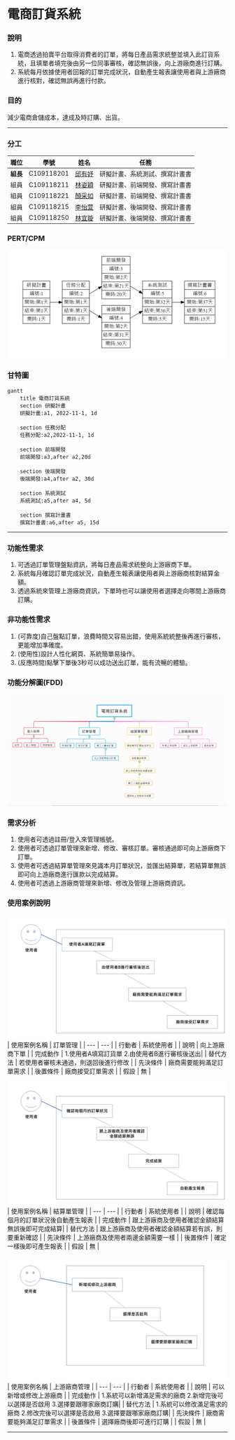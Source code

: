 # 電商訂貨系統
### 說明
1. 電商透過拍賣平台取得消費者的訂單，將每日產品需求統整並填入此訂貨系統，且填單者填完後由另一位同事審核，確認無誤後，向上游廠商進行訂購。
2. 系統每月依據使用者回報的訂單完成狀況，自動產生報表讓使用者與上游廠商進行核對，確認無誤再進行付款。
### 目的
減少電商倉儲成本，達成及時訂購、出貨。
***
### 分工
| 職位 | 學號 | 姓名 | 任務 |
| :---: | :---: | :---: | :---: |
| **組長** | C109118201 | [邱有妤](https://github.com/Wendy30418/2022-3b/blob/main/README.md) | 研擬計畫、系統測試、撰寫計畫書 |
| 組員 | C109118211 | [林姿穎](https://github.com/abcdefuuuu/2022-3b/blob/main/README.md) | 研擬計畫、前端開發、撰寫計畫書 |
| 組員 | C109118221 | [顏采如](https://github.com/0808jessie/2022-3b/blob/main/README.md) | 研擬計畫、前端開發、撰寫計畫書 |
| 組員 | C109118215 | [李怡萱](https://github.com/bovcu13/2022-3b) | 研擬計畫、後端開發、撰寫計畫書 |
| 組員 | C109118250 | [林宜璇](https://github.com/Hsxxnil/2022-3b/blob/main/README.md) | 研擬計畫、後端開發、撰寫計畫書 |
### PERT/CPM
![PERT](PERT.jpg "PERT")
### 甘特圖
```mermaid
gantt
    title 電商訂貨系統
    section 研擬計畫
    研擬計畫:a1, 2022-11-1, 1d
    
    section 任務分配
    任務分配:a2,2022-11-1, 1d
    
    section 前端開發
    前端開發:a3,after a2,20d
    
    section 後端開發
    後端開發:a4,after a2, 30d
    
    section 系統測試
    系統測試:a5,after a4, 5d
    
    section 撰寫計畫書
    撰寫計畫書:a6,after a5, 15d
```
***
### 功能性需求
1. 可透過訂單管理盤點資訊，將每日產品需求統整向上游廠商下單。
2. 系統每月確認訂單完成狀況，自動產生報表讓使用者與上游廠商核對結算金額。
3. 透過系統來管理上游廠商資訊，下單時也可以讓使用者選擇走向哪間上游廠商訂購。
### 非功能性需求
1. (可靠度)自己盤點訂單，浪費時間又容易出錯，使用系統統整後再進行審核，更能增加準確度。
2. (使用性)設計人性化網頁、系統簡單易操作。
3. (反應時間)點擊下單後3秒可以成功送出訂單，能有流暢的體驗。
### 功能分解圖(FDD)
![FDD](FDD.jpg "FDD")
### 需求分析
1. 使用者可透過註冊/登入來管理帳號。
2. 使用者可透過訂單管理來新增、修改、審核訂單。審核通過即可向上游廠商下訂單。
3. 使用者可透過結算單管理來見識本月訂單狀況，並匯出結算單，若結算單無誤即可向上游廠商進行匯款以完成結算。
4. 使用者可透過上游廠商管理來新增、修改及管理上游廠商資訊。
### 使用案例說明
![case1](case1.jpg "case1")
| 使用案例名稱 | 訂單管理 |
| --- | --- |
| 行動者 | 系統使用者 |
| 說明 | 向上游廠商下單 |
| 完成動作 | 1.使用者A填寫訂貨單 2.由使用者B進行審核後送出|
| 替代方法 | 若使用者審核未通過，則退回後進行修改 |
| 先決條件 | 廠商需要能夠滿足訂單需求 |
| 後置條件 | 廠商接受訂單需求 |
| 假設 | 無 |

![case2](case2.JPG "case2")
| 使用案例名稱 | 結算單管理 |
| --- | --- |
| 行動者 | 系統使用者 |
| 說明 | 確認每個月的訂單狀況後自動產生報表 |
| 完成動作 | 跟上游廠商及使用者確認金額結算無誤後即可完成結算|
| 替代方法 | 跟上游廠商及使用者確認金額結算若有誤，則要重新確認 |
| 先決條件 | 上游廠商及使用者兩邊金額需要一樣 |
| 後置條件 | 確定一樣後即可產生報表 |
| 假設 | 無 |

![case3](case3.JPG "case3")
| 使用案例名稱 | 上游廠商管理 |
| --- | --- |
| 行動者 | 系統使用者 |
| 說明 | 可以新增或修改上游廠商 |
| 完成動作 | 1.系統可以新增滿足需求的廠商 2.新增完後可以選擇是否啟用 3.選擇要跟哪家廠商訂購|
| 替代方法 | 1.系統可以修改滿足需求的廠商 2.修改完後可以選擇是否啟用 3.選擇要跟哪家廠商訂購|
| 先決條件 | 廠商需要能夠滿足訂單需求 |
| 後置條件 | 選擇廠商後即可進行訂購 |
| 假設 | 無 |

***
